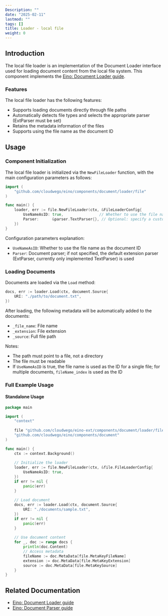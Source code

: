 ```yaml
---
Description: ""
date: "2025-02-11"
lastmod: ""
tags: []
title: Loader - local file
weight: 0
---
```


## **Introduction**

The local file loader is an implementation of the Document Loader interface used for loading document content from the local file system. This component implements the [Eino: Document Loader guide](/en/docs/eino/core_modules/components/document_loader_guide).

### **Features**

The local file loader has the following features:

- Supports loading documents directly through file paths
- Automatically detects file types and selects the appropriate parser (ExtParser must be set)
- Retains the metadata information of the files
- Supports using the file name as the document ID

## **Usage**

### **Component Initialization**

The local file loader is initialized via the `NewFileLoader` function, with the main configuration parameters as follows:

```go
import (
    "github.com/cloudwego/eino/components/document/loader/file"
)

func main() {
    loader, err := file.NewFileLoader(ctx, &FileLoaderConfig{
        UseNameAsID: true,                // Whether to use the file name as the document ID
        Parser:      &parser.TextParser{}, // Optional: specify a custom parser
    })
}
```

Configuration parameters explanation:

- `UseNameAsID`: Whether to use the file name as the document ID
- `Parser`: Document parser; if not specified, the default extension parser (ExtParser, currently only implemented TextParser) is used

### **Loading Documents**

Documents are loaded via the `Load` method:

```go
docs, err := loader.Load(ctx, document.Source{
    URI: "./path/to/document.txt",
})
```

After loading, the following metadata will be automatically added to the documents:

- `_file_name`: File name
- `_extension`: File extension
- `_source`: Full file path

Notes:

- The path must point to a file, not a directory
- The file must be readable
- If `UseNameAsID` is true, the file name is used as the ID for a single file; for multiple documents, `fileName_index` is used as the ID

### **Full Example Usage**

#### **Standalone Usage**

```go
package main

import (
    "context"
    
    file "github.com/cloudwego/eino-ext/components/document/loader/file"
    "github.com/cloudwego/eino/components/document"
)

func main() {
    ctx := context.Background()
    
    // Initialize the loader
    loader, err := file.NewFileLoader(ctx, &file.FileLoaderConfig{
        UseNameAsID: true,
    })
    if err != nil {
        panic(err)
    }
    
    // Load document
    docs, err := loader.Load(ctx, document.Source{
        URI: "./documents/sample.txt",
    })
    if err != nil {
        panic(err)
    }
    
    // Use document content
    for _, doc := range docs {
        println(doc.Content)
        // Access metadata
        fileName := doc.MetaData[file.MetaKeyFileName]
        extension := doc.MetaData[file.MetaKeyExtension]
        source := doc.MetaData[file.MetaKeySource]
    }
}
```

## **Related Documentation**

- [Eino: Document Loader guide](/en/docs/eino/core_modules/components/document_loader_guide)
- [Eino: Document Parser guide](/en/docs/eino/core_modules/components/document_loader_guide/document_parser_interface_guide)
